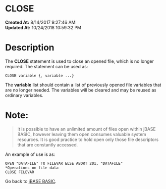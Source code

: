 # CLOSE 

**Created At:** 8/14/2017 9:27:46 AM  
**Updated At:** 10/24/2018 10:59:32 PM  


# Description

The **CLOSE** statement is used to close an opened file, which is no longer required. The statement can be used as:

```
CLOSE variable {, variable ...}
```

The **variable** list should contain a list of previously opened file variables that are no longer needed. The variables will be cleared and may be reused as ordinary variables.

# Note:


> It is possible to have an unlimited amount of files open within jBASE BASIC, however leaving them open consumes valuable system resources. It is good practice to hold open only those file descriptors that are constantly accessed.


An example of use is as:

```
OPEN "DATAFILE" TO FILEVAR ELSE ABORT 201, "DATAFILE"
*Operations on file data 
CLOSE FILEVAR
```



Go back to [jBASE BASIC](263498-jbase-basic).
